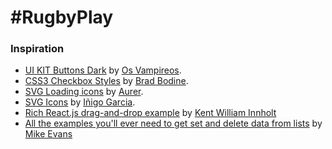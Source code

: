 # #RugbyPlay

### Inspiration

- [UI KIT Buttons Dark](http://codepen.io/Vampireos/pen/mbDFx) by [Os Vampireos](http://codepen.io/Vampireos/).
- [CSS3 Checkbox Styles](http://codepen.io/bbodine1/pen/novBm?editors=1100) by [Brad Bodine](http://codepen.io/bbodine1/).
- [SVG Loading icons](http://codepen.io/aurer/pen/jEGbA) by [Aurer](http://codepen.io/aurer).
- [SVG Icons](http://codepen.io/MrKanuel/pen/grdPvX) by [Iñigo Garcia](http://codepen.io/MrKanuel).
- [Rich React.js drag-and-drop example](https://codepen.io/kentwilliam/pen/xAKdj?editors=0010) by [Kent William Innholt](https://codepen.io/kentwilliam)
- [All the examples you'll ever need to get set and delete data from lists](http://untangled.io/immutable-js-all-the-examples-youll-ever-need-to-get-set-and-delete-data-from-lists/#Delete_an_item_within_a_List_with_delete) by [Mike Evans](http://untangled.io/author/bundance/)
